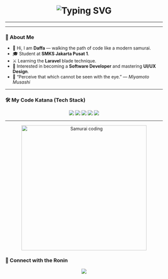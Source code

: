 <div align="center">
  <h1>
    <img src="https://readme-typing-svg.herokuapp.com?font=Roboto+Mono&size=35&duration=3000&color=8B0000&center=true&vCenter=true&width=600&lines=Hey..+I'm+Daffa;Welcome+to+my+GitHub;" alt="Typing SVG" />
  </h1>
</div>

---

---

### 🥷 About Me

- 👋 Hi, I am **Daffa** — walking the path of code like a modern samurai.  
- 🎓 Student at **SMKS Jakarta Pusat 1**.  
- ⚔️ Learning the **Laravel** blade technique.  
- 🧠 Interested in becoming a **Software Developer** and mastering **UI/UX Design**.  
- 📜 “Perceive that which cannot be seen with the eye.” — *Miyamoto Musashi*

---

### 🛠️ My Code Katana (Tech Stack)

<p align="center">
  <img src="https://img.shields.io/badge/Laravel-%23FF2D20?style=for-the-badge&logo=laravel&logoColor=white" />
  <img src="https://img.shields.io/badge/HTML5-%23E34F26?style=for-the-badge&logo=html5&logoColor=white" />
  <img src="https://img.shields.io/badge/CSS3-%231572B6?style=for-the-badge&logo=css3&logoColor=white" />
  <img src="https://img.shields.io/badge/JavaScript-%23F7DF1E?style=for-the-badge&logo=javascript&logoColor=black" />
  <img src="https://img.shields.io/badge/Figma-%23000000?style=for-the-badge&logo=figma&logoColor=white" />
</p>

---

<div align="center">
  <img src="https://i.pinimg.com/originals/72/4a/07/724a079019da7a54b9a31ecf03b3e5fa.gif" width="400" alt="Samurai coding" />
</div>


### 🏯 Connect with the Ronin

<div align="center">
  <img src="https://img.shields.io/badge/Github-Daffa-%23000000?style=for-the-badge&logo=github&logoColor=white" />
</div>
